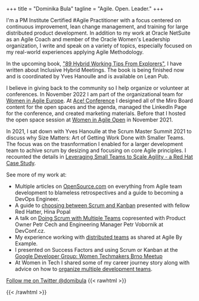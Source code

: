 +++
title = "Dominika Bula"
tagline = "Agile. Open. Leader."
+++

I'm a PM Institute Certified #Agile Practitioner with a focus centered on continuous improvement, lean change management, and training for large distributed product development.
In addition to my work at Oracle NetSuite as an Agile Coach and member of the Oracle Women's Leadership organization, I write and speak on a variety of topics, especially focused on my real-world experiences applying Agile Methodology.

In the upcoming book, ["89 Hybrid Working Tips From Explorers"](https://leanpub.com/89hybridtips), I have written about Inclusive Hybrid Meetings.
The book is being finished now and is coordinated by Yves Hanoulle and is available on Lean Pub.

I believe in giving back to the community so I help organize or volunteer at conferences.
In November 2022 I am part of the organizational team for [Women in Agile Europe](https://womeninagile.eu/organizers/dominika-bula/).
At [Ace! Conference](https://aceconf.com) I designed all of the Miro Board content for the open spaces and the agenda, managed the LinkedIn Page for the conference, and created marketing materials.
Before that I hosted the open space session at [Women in Agile Open](https://twitter.com/womenagileopen?s=11&t=qyVA_olV1jlUG8SST775CQ) in November 2021.

In 2021, I sat down with Yves Hanoulle at the Scrum Master Summit 2021 to discuss why Size Matters: Art of Getting Work Done with Smaller Teams.
The focus was on the trasnformation I enabled for a larger development team to achive scrum by desizing and focusing on core Agile principles.
I recounted the details in [Leveraging Small Teams to Scale Agility - a Red Hat Case Study](https://www.infoq.com/articles/leverage-small-teams-scale-agility/?utm_campaign=infoq_content&utm_source=twitter&utm_medium=feed&utm_term=culture-methods).

See more of my work at:

* Multiple articles on [OpenSource.com](https://opensource.com/user_articles/212746/212746) on everything from Agile team development to blameless retrospectives and a guide to becoming a DevOps Engineer.
* A guide to [choosing between Scrum and Kanban](https://www.youtube.com/watch?v=01rMwjOw-7k) presented with fellow Red Hatter, Hina Popal
* A talk on [Doing Scrum with Multiple Teams](https://www.youtube.com/watch?v=sEuWfjqSALo) copresented with Product Owner Petr Cech and Engineering Manager Petr Vobornik at DevConf.cz.
* My experience working with [distributed teams](https://www.youtube.com/watch?v=65-vXRBTqJQ) as shared at Agile By Example.
* I presented on Success Factors and using Scrum or Kanban at the [Google Developer Group: Women Techmakers Brno Meetup](https://gdg.community.dev/events/details/google-gdg-brno-presents-women-techmakers-brno-meetup-1-agile/)
* At Women in Tech I shared some of my career journey story along with advice on how to [organize multiple development teams](https://www.youtube.com/watch?v=0bmwToFuKGI_).

[Follow me on Twitter @domibula](https://twitter.com/domibula)
{{< rawhtml >}}
<div data-iframe-width="150" data-iframe-height="270" data-share-badge-id="785b1192-66bd-4cff-9ec0-4862a22c3182" data-share-badge-host="https://www.credly.com"></div><script type="text/javascript" async src="//cdn.credly.com/assets/utilities/embed.js"></script>

<div data-iframe-width="150" data-iframe-height="270" data-share-badge-id="9615eb42-ce2e-43a3-9b38-dae0bfb1734d" data-share-badge-host="https://www.credly.com"></div><script type="text/javascript" async src="//cdn.credly.com/assets/utilities/embed.js"></script>

<div data-iframe-width="150" data-iframe-height="270" data-share-badge-id="bf828c0f-abbb-4f51-9a05-1e7bb8df21a0" data-share-badge-host="https://www.credly.com"></div><script type="text/javascript" async src="//cdn.credly.com/assets/utilities/embed.js"></script>

<div data-iframe-width="150" data-iframe-height="270" data-share-badge-id="548e4f42-437e-44bf-8778-ad136789b3a5" data-share-badge-host="https://www.credly.com"></div><script type="text/javascript" async src="//cdn.credly.com/assets/utilities/embed.js"></script>

<div data-iframe-width="150" data-iframe-height="270" data-share-badge-id="b46c0d15-a58d-4db9-aaf3-9db30eb9b3d4" data-share-badge-host="https://www.credly.com"></div><script type="text/javascript" async src="//cdn.credly.com/assets/utilities/embed.js"></script>

<div data-iframe-width="150" data-iframe-height="270" data-share-badge-id="8320a665-4520-47bb-97a7-5f0bbf3b0752" data-share-badge-host="https://www.credly.com"></div><script type="text/javascript" async src="//cdn.credly.com/assets/utilities/embed.js"></script>

<div data-iframe-width="150" data-iframe-height="270" data-share-badge-id="a57e3fa9-b84d-4cd6-8855-1bc76817905e" data-share-badge-host="https://www.credly.com"></div><script type="text/javascript" async src="//cdn.credly.com/assets/utilities/embed.js"></script>

<div data-iframe-width="150" data-iframe-height="270" data-share-badge-id="b44b1127-93a1-410a-b40a-45b63e6b982e" data-share-badge-host="https://www.credly.com"></div><script type="text/javascript" async src="//cdn.credly.com/assets/utilities/embed.js"></script>

<div data-iframe-width="150" data-iframe-height="270" data-share-badge-id="5cf86ec4-d780-4048-b809-25d3275989e6" data-share-badge-host="https://www.credly.com"></div><script type="text/javascript" async src="//cdn.credly.com/assets/utilities/embed.js"></script>

<div data-iframe-width="150" data-iframe-height="270" data-share-badge-id="f6220199-5e65-4d40-8e61-797267bc876f" data-share-badge-host="https://www.credly.com"></div><script type="text/javascript" async src="//cdn.credly.com/assets/utilities/embed.js"></script>
{{< /rawhtml >}}